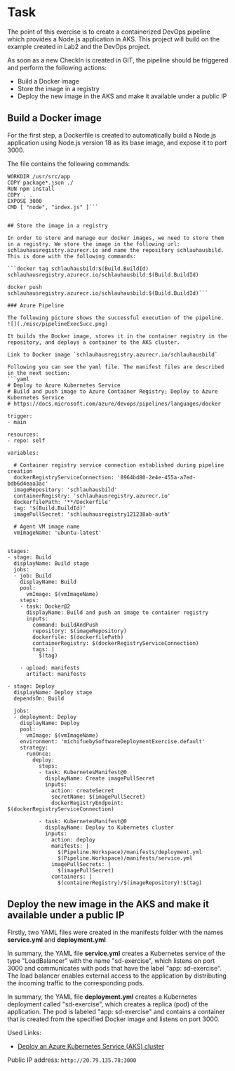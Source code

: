 # Task

The point of this exercise is to create a containerized DevOps pipeline which provides a Node.js application in AKS. This project will build on the example created in Lab2 and the DevOps project.

As soon as a new CheckIn is created in GIT, the pipeline should be triggered and perform the following actions:
- Build a Docker image
- Store the image in a registry
- Deploy the new image in the AKS and make it available under a public IP

## Build a Docker image

For the first step, a Dockerfile is created to automatically build a Node.js application using Node.js version 18 as its base image, and expose it to port 3000. 

The file contains the following commands:

```FROM node:18
WORKDIR /usr/src/app
COPY package*.json ./
RUN npm install
COPY . .
EXPOSE 3000
CMD [ "node", "index.js" ]```


## Store the image in a registry

In order to store and manage our docker images, we need to store them in a registry. We store the image in the following url: schlauhausregistry.azurecr.io and name the repository schlauhausbild. This is done with the following commands:

```docker tag schlauhausbild:$(Build.BuildId) schlauhausregistry.azurecr.io/schlauhausbild:$(Build.BuildId)

docker push schlauhausregistry.azurecr.io/schlauhausbild:$(Build.BuildId)```

### Azure Pipeline

The following picture shows the successful execution of the pipeline.
![](./misc/pipelineExecSucc.png)

It builds the Docker image, stores it in the container registry in the repository, and deploys a container to the AKS cluster.

Link to Docker image `schlauhausregistry.azurecr.io/schlauhausbild`

Following you can see the yaml file. The manifest files are described in the next section:
```yaml
# Deploy to Azure Kubernetes Service
# Build and push image to Azure Container Registry; Deploy to Azure Kubernetes Service
# https://docs.microsoft.com/azure/devops/pipelines/languages/docker

trigger:
- main

resources:
- repo: self

variables:

  # Container registry service connection established during pipeline creation
  dockerRegistryServiceConnection: '8964bd80-2e4e-455a-a7ed-bdb6d4eaa3ac'
  imageRepository: 'schlauhausbild'
  containerRegistry: 'schlauhausregistry.azurecr.io'
  dockerfilePath: '**/Dockerfile'
  tag: '$(Build.BuildId)'
  imagePullSecret: 'schlauhausregistry121238ab-auth'

  # Agent VM image name
  vmImageName: 'ubuntu-latest'


stages:
- stage: Build
  displayName: Build stage
  jobs:
  - job: Build
    displayName: Build
    pool:
      vmImage: $(vmImageName)
    steps:
    - task: Docker@2
      displayName: Build and push an image to container registry
      inputs:
        command: buildAndPush
        repository: $(imageRepository)
        dockerfile: $(dockerfilePath)
        containerRegistry: $(dockerRegistryServiceConnection)
        tags: |
          $(tag)

    - upload: manifests
      artifact: manifests

- stage: Deploy
  displayName: Deploy stage
  dependsOn: Build

  jobs:
  - deployment: Deploy
    displayName: Deploy
    pool:
      vmImage: $(vmImageName)
    environment: 'michifuebySoftwareDeploymentExercise.default'
    strategy:
      runOnce:
        deploy:
          steps:
          - task: KubernetesManifest@0
            displayName: Create imagePullSecret
            inputs:
              action: createSecret
              secretName: $(imagePullSecret)
              dockerRegistryEndpoint: $(dockerRegistryServiceConnection)

          - task: KubernetesManifest@0
            displayName: Deploy to Kubernetes cluster
            inputs:
              action: deploy
              manifests: |
                $(Pipeline.Workspace)/manifests/deployment.yml
                $(Pipeline.Workspace)/manifests/service.yml
              imagePullSecrets: |
                $(imagePullSecret)
              containers: |
                $(containerRegistry)/$(imageRepository):$(tag)
```

## Deploy the new image in the AKS and make it available under a public IP

Firstly, two YAML files were created in the manifests folder with the names **service.yml** and **deployment.yml** <br>

In summary, the YAML file **service.yml** creates a Kubernetes service of the type "LoadBalancer" with the name "sd-exercise", which listens on port 3000 and communicates with pods that have the label "app: sd-exercise". The load balancer enables external access to the application by distributing the incoming traffic to the corresponding pods. <br>

In summary, the YAML file **deployment.yml** creates a Kubernetes deployment called "sd-exercise", which creates a replica (pod) of the application. The pod is labeled "app: sd-exercise" and contains a container that is created from the specified Docker image and listens on port 3000.

Used Links:
- [Deploy an Azure Kubernetes Service (AKS) cluster](https://learn.microsoft.com/en-us/azure/aks/learn/quick-kubernetes-deploy-portal?tabs=azure-cli)

Public IP address: `http://20.79.135.78:3000`
